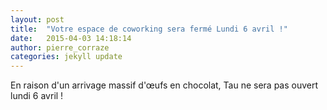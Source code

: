 ```yaml
---
layout: post
title:  "Votre espace de coworking sera fermé Lundi 6 avril !"
date:   2015-04-03 14:18:14
author: pierre_corraze
categories: jekyll update
---
```

En raison d'un arrivage massif d'œufs en chocolat, Tau ne sera pas ouvert lundi 6 avril !
